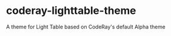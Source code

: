 coderay-lighttable-theme
========================

A theme for Light Table based on CodeRay's default Alpha theme
